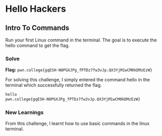 # Hello Hackers

## Intro To Commands
Run your first Linux command in the terminal. The goal is to execute the hello command to get the flag.

### Solve
**Flag:** `pwn.college{gqESH-N0PGXJPg_fPTDz7fw3vJp.QX3YjM1wCM0kDMzEzW}`

For solving this challenge, I simply entered the command hello in the terminal which successfully returned the flag.
```bash
hello
pwn.college{gqESH-N0PGXJPg_fPTDz7fw3vJp.QX3YjM1wCM0kDMzEzW}
```

### New Learnings
From this challenge, I learnt how to use basic commands in the linux terminal.